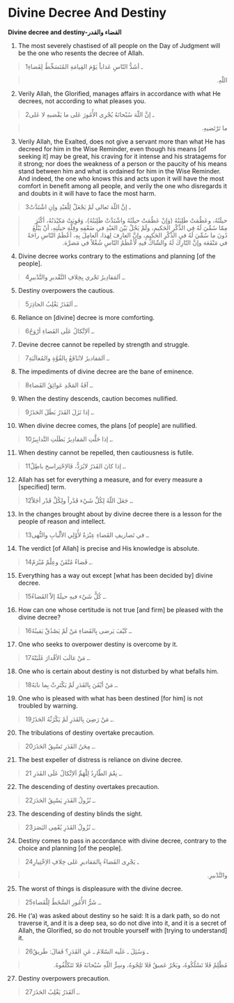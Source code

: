 Divine Decree And Destiny
=========================

**Divine decree and destiny-القضاء والقدر**

1. The most severely chastised of all people on the Day of Judgment will
be the one who resents the decree of Allah.

> 1ـ أشَدُّ النّاسِ عَذاباً يَوْمَ القِيامَةِ المُتَسَخِّطُ لِقَضاءِ
<blockquote dir="rtl">
  <p>
اللّهِ.
  </p>
</blockquote>

2. Verily Allah, the Glorified, manages affairs in accordance with what
He decrees, not according to what pleases you.

> 2ـ إنَّ اللّهَ سُبْحانَهُ يُجْرِى الأُمُورَ عَلى ما يَقْضيهِ لا عَلى
<blockquote dir="rtl">
  <p>
ما تَرْتَضيهِ.
  </p>
</blockquote>

3. Verily Allah, the Exalted, does not give a servant more than what He
has decreed for him in the Wise Reminder, even though his means [of
seeking it] may be great, his craving for it intense and his stratagems
for it strong; nor does the weakness of a person or the paucity of his
means stand between him and what is ordained for him in the Wise
Reminder. And indeed, the one who knows this and acts upon it will have
the most comfort in benefit among all people, and verily the one who
disregards it and doubts in it will have to face the most harm.

> 3ـ إنَّ اللّهَ تَعالى لَمْ يَجْعَلْ لِلْعَبْدِ وإنِ اشْتَدَّتْ
<blockquote dir="rtl">
  <p>
حيلَتُهُ، وعَظُمَتْ طَلِبَتُهُ (وَإنْ عَظُمَتْ حيلَتُهُ واشْتَدَّتْ
طَلِبَتُهُ)، وَقَوِيَتْ مَكيْدَتُهُ، أكْثَرَ مِمّا سُمِّيَ لَهُ فِي
الذِّكْرِ الحَكيمِ، ولَمْ يَحُلْ بَيْنَ العَبْدِ في ضَعْفِهِ وقِلَّةِ
حيلَتِهِ، أنْ يَبْلُغَ دُونَ ما سُمِّيَ لَهُ فيِ الذِّكْرِ الحَكيمِ،
وإنَّ العارِفَ لِهذا، اَلعامِلَ بِهِ، أعْظَمُ النّاسِ راحَةً في
مَنْفَعَة وإنَّ التّارِكَ لَهُ والشّاكَّ فيهِ لََأعْظَمُ النّاسِ
شُغْلاً في مَضرَّة.
  </p>
</blockquote>

4. Divine decree works contrary to the estimations and planning [of the
people].

> 4ـ اَلمَقادِيرُ تَجْري بِخِلافِ التَّقْديرِ والتَّدْبيرِ.

5. Destiny overpowers the cautious.

> 5ـ اَلقَدَرُ يَغْلِبُ الحاذِرَ.

6. Reliance on [divine] decree is more comforting.

> 6ـ اَلاِتِّكالُ عَلَى القَضاءِ أرْوَحُ.

7. Devine decree cannot be repelled by strength and struggle.

> 7ـ اَلمَقاديرُ لاتُدْفَعُ بِالقُوَّةِ والمُغالَبَةِ.

8. The impediments of divine decree are the bane of eminence.

> 8ـ آفَةُ المَجْدِ عَوائِقُ القَضاءِ.

9. When the destiny descends, caution becomes nullified.

> 9ـ إذا نَزَلَ القَدَرُ بَطَلَ الحَذَرُ.

10. When divine decree comes, the plans [of people] are nullified.

> 10ـ إذا حَلَّتِ المَقادِيرُ بَطَلَتِ التَّدابِيرُ.

11. When destiny cannot be repelled, then cautiousness is futile.

> 11ـ إذا كانَ القَدَرُ لايُرَدُّ، فَالاِحْتِراسخ باطِلٌ.

12. Allah has set for everything a measure, and for every measure a
[specified] term.

> 12ـ جَعَلَ اللّهُ لِكُلِّ شَيْء قَدْراً ولِكُلِّ قَدْر أجَلاً.

13. In the changes brought about by divine decree there is a lesson for
the people of reason and intellect.

> 13ـ في تَصاريفِ القَضاءِ عِبْرَةٌ لأُوْلِي الألْبابِ والنُّهى.

14. The verdict [of Allah] is precise and His knowledge is absolute.

> 14ـ قَضاءٌ مُتْقَنٌ وعِلْمٌ مُبْرَمٌ.

15. Everything has a way out except [what has been decided by] divine
decree.

> 15ـ كُلُّ شَيْء فيهِ حيلَةٌ إلاّ القَضاءُ.

16. How can one whose certitude is not true [and firm] be pleased with
the divine decree?

> 16ـ كَيْفَ يَرضى بِالقَضاءِ مَنْ لَمْ يَصْدُقْ يَقينُهُ.

17. One who seeks to overpower destiny is overcome by it.

> 17ـ مَنْ غالَبَ الأقْدارَ غَلَبَتْهُ.

18. One who is certain about destiny is not disturbed by what befalls
him.

> 18ـ مَنْ أيْقَنَ بِالقَدَرِ لَمْ يَكْتَرِثْ بِما نابَهُ.

19. One who is pleased with what has been destined [for him] is not
troubled by warning.

> 19ـ مَنْ رَضِيَ بِالقَدَرِ لَمْ يَكْرُثْهُ الحَذَرُ.

20. The tribulations of destiny overtake precaution.

> 20ـ مِحَنُ القَدَرِ تَسْبِقُ الحَذَرَ.

21. The best expeller of distress is reliance on divine decree.

> 21 ـ نِعْمَ الطّارِدُ لِلْهَمِّ اَلاِتِّكالُ عَلَى القَدَرِ.

22. The descending of destiny overtakes precaution.

> 22ـ نُزُولُ القَدَرِ يَسْبِقُ الحَذَرَ.

23. The descending of destiny blinds the sight.

> 23ـ نُزُولُ القَدَرِ يُعْمِى البَصَرَ.

24. Destiny comes to pass in accordance with divine decree, contrary to
the choice and planning [of the people].

> 24ـ يَجْرِى القَضاءُ بِالمَقاديرِ عَلى خِلافِ الاِخْتِيارِ
<blockquote dir="rtl">
  <p>
والتَّدْبيرِ.
  </p>
</blockquote>

25. The worst of things is displeasure with the divine decree.

> 25ـ شَرُّ الأُمُورِ السَّخَطُ لِلْقَضاءِ.

26. He (‘a) was asked about destiny so he said: It is a dark path, so do
not traverse it, and it is a deep sea, so do not dive into it, and it is
a secret of Allah, the Glorified, so do not trouble yourself with
[trying to understand] it.

> 26ـ وَسُئِلَ ـ عَلَيه السّلامُ ـ عَنِ القَدَرِ؟ فَقالَ: طَريقٌ
<blockquote dir="rtl">
  <p>
مُظْلِمٌ فَلا تَسْلُكُوهُ، وبَحْرٌ عَميقٌ فَلا تَلِجُوهُ، وسِرُّ
اللّهِ سُبْحانَهُ فَلا تَتَكَلَّفُوهُ.
  </p>
</blockquote>

27. Destiny overpowers precaution.

> 27ـ اَلقَدَرُ يَغْلِبُ الحَذَرَ.


